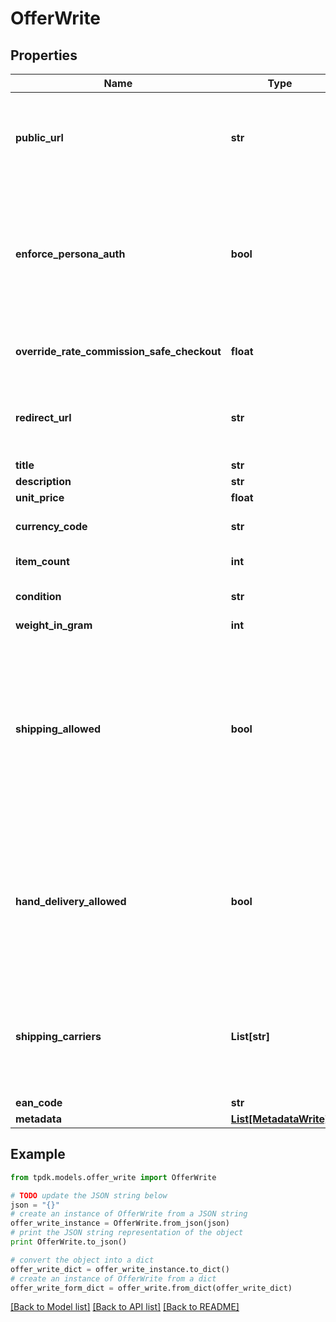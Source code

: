 # OfferWrite



## Properties
Name | Type | Description | Notes
------------ | ------------- | ------------- | -------------
**public_url** | **str** | If specified, there would be not need for you to fill-in details. Must be accessible over WAN. | [optional] 
**enforce_persona_auth** | **bool** | Mean that the generated url cannot be accessed without a generated token for a Persona. Disallow external registration. | 
**override_rate_commission_safe_checkout** | **float** | Override YOUR platform fees for that particular Offer. | 
**redirect_url** | **str** | Fill-in that field IF you intend to redirect your customer instead of using a WebView. | [optional] 
**title** | **str** |  | [optional] 
**description** | **str** |  | [optional] 
**unit_price** | **float** |  | [optional] 
**currency_code** | **str** |  | [optional] [default to 'EUR']
**item_count** | **int** |  | [default to 1]
**condition** | **str** |  | [default to 'USED']
**weight_in_gram** | **int** |  | [optional] 
**shipping_allowed** | **bool** | That toggle allows the seller to propose shipping for its item. If set in conjunction of shippingCarrier, the label will be automatically generated. Also, it will restrict the carrier to the limited subset defined. | 
**hand_delivery_allowed** | **bool** | Enable both parties to finalize the transaction in person rather than using delivery. A QR Code must be scanned by the seller once the buyer claims the product. | [default to True]
**shipping_carriers** | **List[str]** | If you wish to enable automated shipping label generation through a specific provider, specify it there. | 
**ean_code** | **str** |  | [optional] 
**metadata** | [**List[MetadataWrite]**](MetadataWrite.md) |  | 

## Example

```python
from tpdk.models.offer_write import OfferWrite

# TODO update the JSON string below
json = "{}"
# create an instance of OfferWrite from a JSON string
offer_write_instance = OfferWrite.from_json(json)
# print the JSON string representation of the object
print OfferWrite.to_json()

# convert the object into a dict
offer_write_dict = offer_write_instance.to_dict()
# create an instance of OfferWrite from a dict
offer_write_form_dict = offer_write.from_dict(offer_write_dict)
```
[[Back to Model list]](../README.md#documentation-for-models) [[Back to API list]](../README.md#documentation-for-api-endpoints) [[Back to README]](../README.md)


